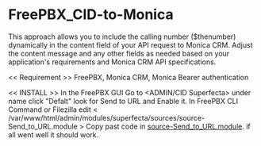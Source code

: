 # FreePBX_CID-to-Monica
This approach allows you to include the calling number ($thenumber) dynamically in the content field of your API request to Monica CRM. Adjust the content message and any other fields as needed based on your application's requirements and Monica CRM API specifications.

<< Requirement >>
   FreePBX,
   Monica CRM,
   Monica Bearer authentication
   

<< INSTALL >>
   In the FreePBX GUI Go to <ADMIN/CID Superfecta> under name click "Defalt" look for Send to URL and Enable it. 
    In FreePBX CLI Command or Filezilla edit < /var/www/html/admin/modules/superfecta/sources/source-Send_to_URL.module > Copy past code in [source-Send_to_URL.module](https://github.com/basskillin/CID-to-Monica_FreePBX/blob/main/source-Send_to_URL.module). if all went well it should work. 
